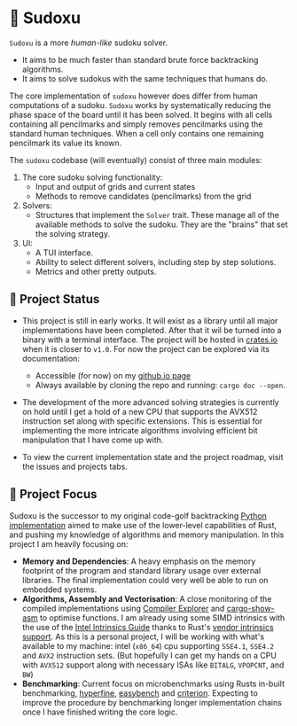 # 🧩 Sudoxu

`Sudoxu` is a more *human-like* sudoku solver.

- It aims to be much faster than standard brute force backtracking algorithms.
- It aims to solve sudokus with the same techniques that humans do.


The core implementation of `sudoxu` however does differ from human computations of a sudoku. `Sudoxu` works by systematically reducing the phase space of the board until it has been solved. It begins with all cells containing all pencilmarks and simply removes pencilmarks using the standard human techniques. When a cell only contains one remaining pencilmark its value its known.


The `sudoxu` codebase (will eventually) consist of three main modules:

1. The core sudoku solving functionality:
    - Input and output of grids and current states
    - Methods to remove candidates (pencilmarks) from the grid
2. Solvers:
    - Structures that implement the `Solver` trait. These manage all of the available methods to solve the sudoku. They are the "brains" that set the solving strategy.
3. UI:
    - A TUI interface.
    - Ability to select different solvers, including step by step solutions.
    - Metrics and other pretty outputs.

## 🚧 Project Status

- This project is still in early works. It will exist as a library until all major implementations have been completed. After that it wil be turned into a binary with a terminal interface. The project will be hosted in [crates.io](https://crates.io/) when it is closer to `v1.0`. For now the project can be explored via its documentation:
    - Accessible (for now) on my [github.io page](https://aritmos.github.io/sudoxu)
    - Always available by cloning the repo and running: `cargo doc --open`.

- The development of the more advanced solving strategies is currently on hold until I get a hold of a new CPU that supports the AVX512 instruction set along with specific extensions. This is essential for implementing the more intricate algorithms involving efficient bit manipulation that I have come up with.

- To view the current implementation state and the project roadmap, visit the issues and projects tabs.


## 🔭 Project Focus
Sudoxu is the successor to my original code-golf backtracking [Python implementation](https://gist.github.com/aritmos/abd51b581c261ce6ce9c25511e5ea7e7) aimed to make use of the lower-level capabilities of Rust, and pushing my knowledge of algorithms and memory manipulation. In this project I am heavily focusing on:

- **Memory and Dependencies**: A heavy emphasis on the memory footprint of the program and standard library usage over external libraries. The final implementation could very well be able to run on embedded systems. 
- **Algorithms, Assembly and Vectorisation**: A close monitoring of the compiled implementations using [Compiler Explorer](https://rust.godbolt.org/) and [cargo-show-asm](https://crates.io/crates/cargo-show-asm) to optimise functions. I am already using some SIMD intrinsics with the use of the [Intel Intrinsics Guide](https://www.intel.com/content/www/us/en/docs/intrinsics-guide/index.html) thanks to Rust's [vendor intrinsics support](https://doc.rust-lang.org/core/arch/index.html). As this is a personal project, I will be working with what's available to my machine: intel (`x86_64`) cpu supporting `SSE4.1`, `SSE4.2` and `AVX2` instruction sets. (But hopefully I can get my hands on a CPU with `AVX512` support along with necessary ISAs like `BITALG`, `VPOPCNT`, and `BW`)
- **Benchmarking**: Current focus on microbenchmarks using Rusts in-built benchmarking, [hyperfine](https://crates.io/crates/hyperfine), [easybench](https://crates.io/crates/easybench) and [criterion](https://crates.io/crates/criterion). Expecting to improve the procedure by benchmarking longer implementation chains once I have finished writing the core logic.
